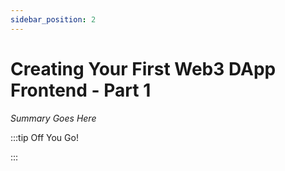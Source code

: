 ```yaml
---
sidebar_position: 2
---
```


# Creating Your First Web3 DApp Frontend - Part 1

_Summary Goes Here_

:::tip Off You Go!

<QuestButton text="Happy Questing" link='' />

:::

